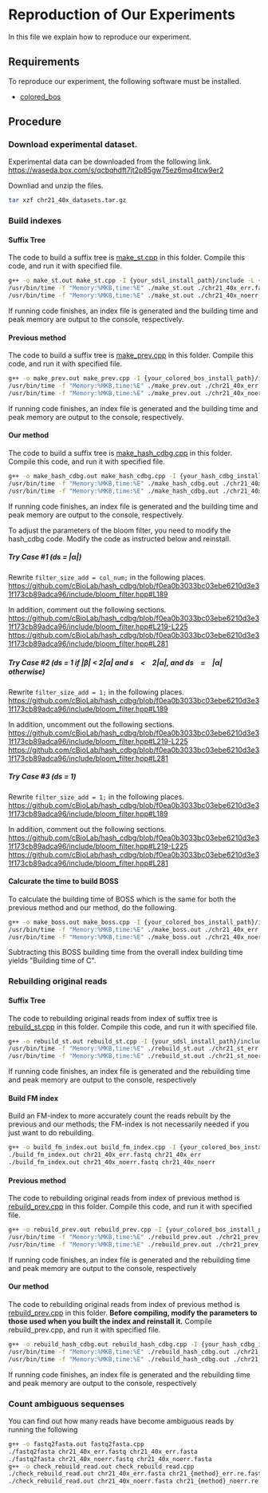# Reproduction of Our Experiments
In this file we explain how to reproduce our experiment.

## Requirements
To reproduce our experiment, the following software must be installed.
- [colored_bos](https://bitbucket.org/DiegoDiazDominguez/colored_bos/src/master/)

## Procedure
### Download experimental dataset.
Experimental data can be downloaded from the following link.
https://waseda.box.com/s/qcbqhdft7jt2p85gw75ez6mq4tcw9er2

Downliad and unzip the files.

```bash
tar xzf chr21_40x_datasets.tar.gz
```

### Build indexes
#### Suffix Tree
The code to build a suffix tree is [make_st.cpp](./make_st.cpp) in this folder.
Compile this code, and run it with specified file.

```bash
g++ -o make_st.out make_st.cpp -I {your_sdsl_install_path}/include -L {your_sdsl_install_path}/lib -lsdsl -ldivsufsort -ldivsufsort64 -std=c++17 -O3 -DNDEBUG
/usr/bin/time -f "Memory:%MKB,time:%E" ./make_st.out ./chr21_40x_err.fastq chr21_st_err
/usr/bin/time -f "Memory:%MKB,time:%E" ./make_st.out ./chr21_40x_noerr.fastq chr21_st_noerr
```

If running code finishes, an index file is generated and the building time and peak memory are output to the console, respectively.

#### Previous method
The code to build a suffix tree is [make_prev.cpp](./make_prev.cpp) in this folder.
Compile this code, and run it with specified file.

```bash
g++ -o make_prev.out make_prev.cpp -I {your_colored_bos_install_path}/include -L {your_colored_bos_install_path}/lib -lcol_boss -lsdsl -ldivsufsort -ldivsufsort64 -lpthread -lz -O3
/usr/bin/time -f "Memory:%MKB,time:%E" ./make_prev.out ./chr21_40x_err.fastq chr21_prev_err.boss
/usr/bin/time -f "Memory:%MKB,time:%E" ./make_prev.out ./chr21_40x_noerr.fastq chr21_prev_noerr.boss
```

If running code finishes, an index file is generated and the building time and peak memory are output to the console, respectively.

#### Our method
The code to build a suffix tree is [make_hash_cdbg.cpp](./make_hash_cdbg.cpp) in this folder.
Compile this code, and run it with specified file.

```bash
g++ -o make_hash_cdbg.out make_hash_cdbg.cpp -I {your_hash_cdbg_install_path}/include -L {your_hash_cdbg_install_path}/lib -lhash_dbg -lsdsl -ldivsufsort -ldivsufsort64 -lpthread -lz -std=c++17 -O3
/usr/bin/time -f "Memory:%MKB,time:%E" ./make_hash_cdbg.out ./chr21_40x_err.fastq chr21_hash_cdbg_err.cdbg
/usr/bin/time -f "Memory:%MKB,time:%E" ./make_hash_cdbg.out ./chr21_40x_noerr.fastq chr21_hash_cdbg_noerr.cdbg
```

If running code finishes, an index file is generated and the building time and peak memory are output to the console, respectively.


To adjust the parameters of the bloom filter, you need to modify the hash_cdbg code.
Modify the code as instructed below and reinstall.

##### Try Case #1 (ds = |α|)
Rewrite ```filter_size_add = col_num;``` in the following places.
https://github.com/cBioLab/hash_cdbg/blob/f0ea0b3033bc03ebe6210d3e31f173cb89adca96/include/bloom_filter.hpp#L189

In addition, comment out the following sections.
https://github.com/cBioLab/hash_cdbg/blob/f0ea0b3033bc03ebe6210d3e31f173cb89adca96/include/bloom_filter.hpp#L219-L225
https://github.com/cBioLab/hash_cdbg/blob/f0ea0b3033bc03ebe6210d3e31f173cb89adca96/include/bloom_filter.hpp#L281

##### Try Case #2 (ds = 1 if |β| < 2|α| and s　<　2|α|, and ds　=　|α| otherwise)
Rewrite ```filter_size_add = 1;``` in the following places.
https://github.com/cBioLab/hash_cdbg/blob/f0ea0b3033bc03ebe6210d3e31f173cb89adca96/include/bloom_filter.hpp#L189

In addition, uncomment out the following sections.
https://github.com/cBioLab/hash_cdbg/blob/f0ea0b3033bc03ebe6210d3e31f173cb89adca96/include/bloom_filter.hpp#L219-L225
https://github.com/cBioLab/hash_cdbg/blob/f0ea0b3033bc03ebe6210d3e31f173cb89adca96/include/bloom_filter.hpp#L281

##### Try Case #3 (ds = 1)
Rewrite ```filter_size_add = 1;``` in the following places.
https://github.com/cBioLab/hash_cdbg/blob/f0ea0b3033bc03ebe6210d3e31f173cb89adca96/include/bloom_filter.hpp#L189

In addition, comment out the following sections.
https://github.com/cBioLab/hash_cdbg/blob/f0ea0b3033bc03ebe6210d3e31f173cb89adca96/include/bloom_filter.hpp#L219-L225
https://github.com/cBioLab/hash_cdbg/blob/f0ea0b3033bc03ebe6210d3e31f173cb89adca96/include/bloom_filter.hpp#L281

#### Calcurate the time to build BOSS
To calculate the building time of BOSS which is the same for both the previous method and our method, do the following.

```bash
g++ -o make_boss.out make_boss.cpp -I {your_colored_bos_install_path}/include -L {your_colored_bos_install_path}/lib -lcol_boss -lsdsl -ldivsufsort -ldivsufsort64 -lpthread -lz -O3
/usr/bin/time -f "Memory:%MKB,time:%E" ./make_boss.out ./chr21_40x_err.fastq
/usr/bin/time -f "Memory:%MKB,time:%E" ./make_boss.out ./chr21_40x_noerr.fastq
```

Subtracting this BOSS building time from the overall index building time yields "Building time of C".

### Rebuilding original reads
#### Suffix Tree
The code to rebuilding original reads from index of suffix tree is [rebuild_st.cpp](./rebuild_st.cpp) in this folder.
Compile this code, and run it with specified file.

```bash
g++ -o rebuild_st.out rebuild_st.cpp -I {your_sdsl_install_path}/include -L {your_sdsl_install_path}/lib -lsdsl -ldivsufsort -ldivsufsort64 -std=c++17 -O3 -DNDEBUG
/usr/bin/time -f "Memory:%MKB,time:%E" ./rebuild_st.out ./chr21_st_err.cst chr21_st_err.re
/usr/bin/time -f "Memory:%MKB,time:%E" ./rebuild_st.out ./chr21_st_noerr.cst chr21_st_noerr.re
```

If running code finishes, an index file is generated and the rebuilding time and peak memory are output to the console, respectively

#### Build FM index
Build an FM-index to more accurately count the reads rebuilt by the previous and our methods; the FM-index is not necessarily needed if you just want to do rebuilding.

```bash
g++ -o build_fm_index.out build_fm_index.cpp -I {your_colored_bos_install_path}/include -L {your_colored_bos_install_path}/lib -lcol_boss -lsdsl -ldivsufsort -ldivsufsort64 -lpthread -lz
./build_fm_index.out chr21_40x_err.fastq chr21_40x_err
./build_fm_index.out chr21_40x_noerr.fastq chr21_40x_noerr
```

#### Previous method
The code to rebuilding original reads from index of previous method is [rebuild_prev.cpp](./rebuild_prev.cpp) in this folder.
Compile this code, and run it with specified file.

```bash
g++ -o rebuild_prev.out rebuild_prev.cpp -I {your_colored_bos_install_path}/include -L {your_colored_bos_install_path}/lib -lcol_boss -lsdsl -ldivsufsort -ldivsufsort64 -lpthread -lz -O3
/usr/bin/time -f "Memory:%MKB,time:%E" ./rebuild_prev.out ./chr21_prev_err.boss ./chr21_40x_err.fm_index 16 chr21_prev_err.re
/usr/bin/time -f "Memory:%MKB,time:%E" ./rebuild_prev.out ./chr21_prev_noerr.boss ./chr21_40x_noerr.fm_index 16 chr21_prev_noerr.re
```

If running code finishes, an index file is generated and the rebuilding time and peak memory are output to the console, respectively

#### Our method
The code to rebuilding original reads from index of previous method is [rebuild_prev.cpp](./rebuild_prev.cpp) in this folder.
**Before compiling, modify the parameters to those used when you built the index and reinstall it.**
Compile rebuild_prev.cpp, and run it with specified file.

```bash
g++ -o rebuild_hash_cdbg.out rebuild_hash_cdbg.cpp -I {your_hash_cdbg_install_path}/include -L {your_hash_cdbg_install_path}/lib -lhash_dbg -lsdsl -ldivsufsort -ldivsufsort64 -lpthread -lz -std=c++17 -O3
/usr/bin/time -f "Memory:%MKB,time:%E" ./rebuild_hash_cdbg.out ./chr21_hash_cdbg_err.cdbg ./chr21_40x_err.fm_index 16 chr21_hash_cdbg_err.re
/usr/bin/time -f "Memory:%MKB,time:%E" ./rebuild_hash_cdbg.out ./chr21_hash_cdbg_noerr.cdbg ./chr21_40x_noerr.fm_index 16 chr21_hash_cdbg_noerr.re
```

If running code finishes, an index file is generated and the rebuilding time and peak memory are output to the console, respectively

### Count ambiguous sequenses
You can find out how many reads have become ambiguous reads by running the following

```bash
g++ -o fastq2fasta.out fastq2fasta.cpp
./fastq2fasta chr21_40x_err.fastq chr21_40x_err.fasta
./fastq2fasta chr21_40x_noerr.fastq chr21_40x_noerr.fasta
g++ -o check_rebuild_read.out check_rebuild_read.cpp
./check_rebuild_read.out chr21_40x_err.fasta chr21_{method}_err.re.fasta
./check_rebuild_read.out chr21_40x_noerr.fasta chr21_{method}_noerr.re.fasta
```
